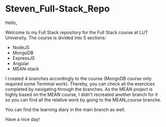 # Steven_Full-Stack_Repo

Hello,

Welcome to my Full Stack repository for the Full Stack course at LUT University. The course is divided into 5 sections: 

  - NodeJS
  - MongoDB
  - ExpressJS
  - Angular
  - MEAN-stack

I created 4 branches accordingly to the course (MongoDB course only required some Terminal work). Thereby, you can check 
all the exercices completed by navigating through the branches. As the MEAN project is highly based on the MEAN course, I didn't recreated another branch for it so you can find all the relative work by going to the MEAN_course branche. 

You can find the learning diary in the main branch as well.

Have a nice day!
